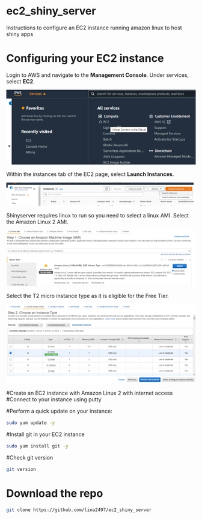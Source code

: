 # ec2_shiny_server
Instructions to configure an EC2 instance running amazon linux to host shiny apps

# Configuring your EC2 instance

Login to AWS and navigate to the <b>Management Console</b>. Under services, select <b>EC2</b>.

![](https://github.com/lina2497/ec2_shiny_server/blob/main/images/EC2.png)

Within the instances tab of the EC2 page, select <b>Launch Instances</b>.

![](https://github.com/lina2497/ec2_shiny_server/blob/main/images/instances.png)

Shinyserver requires linux to run so you need to select a linux AMI. Select the Amazon Linux 2 AMI.

![](https://github.com/lina2497/ec2_shiny_server/blob/main/images/AMI.png)

Select the T2 micro instance type as it is eligible for the Free Tier.

![](https://github.com/lina2497/ec2_shiny_server/blob/main/images/T2.png)



#Create an EC2 instance with Amazon Linux 2 with internet access
#Connect to your instance using putty
 
#Perform a quick update on your instance:
```bash
sudo yum update -y
```
 
#Install git in your EC2 instance
```bash
sudo yum install git -y
```
 
#Check git version
```bash
git version
```

# Download the repo
```bash
git clone https://github.com/lina2497/ec2_shiny_server
```


